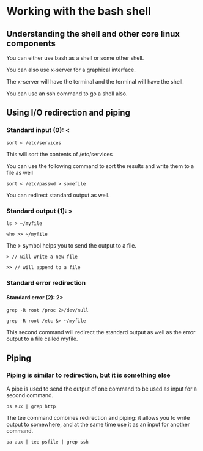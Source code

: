 # Working with the bash shell

## Understanding the shell and other core linux components

You can either use bash as a shell or some other shell.

You can also use x-server for a graphical interface.

The x-server will have the terminal and the terminal will have the shell.

You can use an ssh command to go a shell also.

## Using I/O redirection and piping

### Standard input (0): <

	sort < /etc/services

This will sort the contents of /etc/services

You can use the following command to sort the results and write them to a file as well

	sort < /etc/passwd > somefile

You can redirect standard output as well.

### Standard output (1): >

	ls > ~/myfile

	who >> ~/myfile

The > symbol helps you to send the output to a file.

	> // will write a new file

	>> // will append to a file

### Standard error redirection

#### Standard error (2): 2>

	grep -R root /proc 2>/dev/null

	grep -R root /etc &> ~/myfile

This second command will redirect the standard output as well as the error output to a file called myfile.

## Piping

### Piping is similar to redirection, but it is something else

A pipe is used to send the output of one command to be used as input for a second command.

	ps aux | grep http

The tee command combines redirection and piping: it allows you to write output to somewhere, and at the same time use it as an input for another command.

	pa aux | tee psfile | grep ssh



